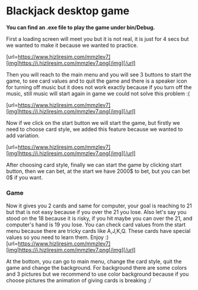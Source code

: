 # Blackjack desktop game
**You can find an .exe file to play the game under bin/Debug.**

First a loading screen will meet you but it is not real, it is just for 4 secs but we wanted to make it because we wanted to practice.

[url=https://www.hizliresim.com/mmzlev7][img]https://i.hizliresim.com/mmzlev7.png[/img][/url]

Then you will reach to the main menu and you will see 3 buttons to start the game, to see card values and to quit the game and there is a speaker icon for turning off music but it does not work exactly because if you turn off the music, still music will start again in game we could not solve this problem :(

[url=https://www.hizliresim.com/mmzlev7][img]https://i.hizliresim.com/mmzlev7.png[/img][/url]

Now if we click on the start button we will start the game, but firstly we need to choose card style, we added this feature because we wanted to add variation.

[url=https://www.hizliresim.com/mmzlev7][img]https://i.hizliresim.com/mmzlev7.png[/img][/url]

After choosing card style, finally we can start the game by clicking start button, then we can bet, at the start we have 2000$ to bet, but you can bet 0$ if you want.



### Game

Now it gives you 2 cards and same for computer, your goal is reaching to 21 but that is not easy because if you over the 21 you lose.
Also let's say you stood on the 18 because it is risky, if you hit maybe you can over the 21, and computer's hand is 19 you lose.
You can check card values from the start menu because there are tricky cards like A,J,K,Q.
These cards have special values so you need to learn them.
Enjoy :)
[url=https://www.hizliresim.com/mmzlev7][img]https://i.hizliresim.com/mmzlev7.png[/img][/url]

At the bottom, you can go to main menu, change the card style, quit the game and change the background.
For background there are some colors and 3 pictures but we recommend to use color background because if you choose pictures the animation of giving cards is breaking :/
